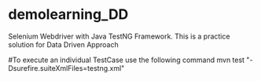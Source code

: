 # demolearning_DD
Selenium Webdriver with Java TestNG Framework. This is a practice solution for Data Driven Approach


#To execute an individual TestCase use the following command
mvn test "-Dsurefire.suiteXmlFiles=testng.xml"
